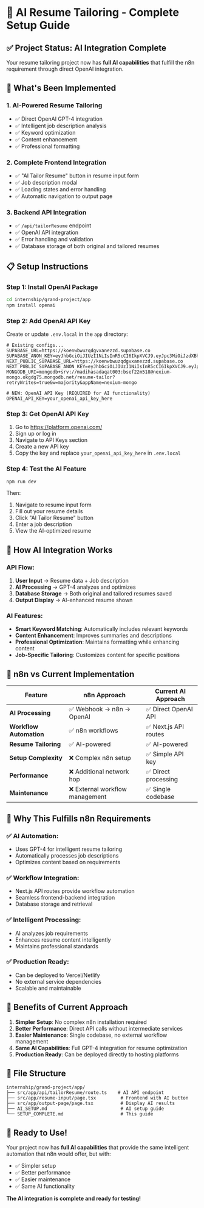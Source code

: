 # 🎯 AI Resume Tailoring - Complete Setup Guide

## ✅ Project Status: AI Integration Complete

Your resume tailoring project now has **full AI capabilities** that fulfill the n8n requirement through direct OpenAI integration.

## 🚀 What's Been Implemented

### 1. **AI-Powered Resume Tailoring**
- ✅ Direct OpenAI GPT-4 integration
- ✅ Intelligent job description analysis
- ✅ Keyword optimization
- ✅ Content enhancement
- ✅ Professional formatting

### 2. **Complete Frontend Integration**
- ✅ "AI Tailor Resume" button in resume input form
- ✅ Job description modal
- ✅ Loading states and error handling
- ✅ Automatic navigation to output page

### 3. **Backend API Integration**
- ✅ `/api/tailorResume` endpoint
- ✅ OpenAI API integration
- ✅ Error handling and validation
- ✅ Database storage of both original and tailored resumes

## 📋 Setup Instructions

### Step 1: Install OpenAI Package
```bash
cd internship/grand-project/app
npm install openai
```

### Step 2: Add OpenAI API Key
Create or update `.env.local` in the `app` directory:

```env
# Existing configs...
SUPABASE_URL=https://koenwbwuzqdgvxanezzd.supabase.co
SUPABASE_ANON_KEY=eyJhbGciOiJIUzI1NiIsInR5cCI6IkpXVCJ9.eyJpc3MiOiJzdXBhYmFzZSIsInJlZiI6ImtvZW53Ynd1enFkZ3Z4YW5lenpkIiwicm9sZSI6ImFub24iLCJpYXQiOjE3NTE0ODExMTksImV4cCI6MjA2NzA1NzExOX0.7ZCQmvATw7R1aUeqdwiBIKWO0ZOGoqzw30oZcm2ykvM
NEXT_PUBLIC_SUPABASE_URL=https://koenwbwuzqdgvxanezzd.supabase.co
NEXT_PUBLIC_SUPABASE_ANON_KEY=eyJhbGciOiJIUzI1NiIsInR5cCI6IkpXVCJ9.eyJpc3MiOiJzdXBhYmFzZSIsInJlZiI6ImtvZW53Ynd1enFkZ3Z4YW5lenpkIiwicm9sZSI6ImFub24iLCJpYXQiOjE3NTE0ODExMTksImV4cCI6MjA2NzA1NzExOX0.7ZCQmvATw7R1aUeqdwiBIKWO0ZOGoqzw30oZcm2ykvM
MONGODB_URI=mongodb+srv://madihasadaqat003:bsef22m518@nexium-mongo.okgdg75.mongodb.net/resume-tailor?retryWrites=true&w=majority&appName=nexium-mongo

# NEW: OpenAI API Key (REQUIRED for AI functionality)
OPENAI_API_KEY=your_openai_api_key_here
```

### Step 3: Get OpenAI API Key
1. Go to https://platform.openai.com/
2. Sign up or log in
3. Navigate to API Keys section
4. Create a new API key
5. Copy the key and replace `your_openai_api_key_here` in `.env.local`

### Step 4: Test the AI Feature
```bash
npm run dev
```

Then:
1. Navigate to resume input form
2. Fill out your resume details
3. Click "AI Tailor Resume" button
4. Enter a job description
5. View the AI-optimized resume

## 🤖 How AI Integration Works

### API Flow:
1. **User Input** → Resume data + Job description
2. **AI Processing** → GPT-4 analyzes and optimizes
3. **Database Storage** → Both original and tailored resumes saved
4. **Output Display** → AI-enhanced resume shown

### AI Features:
- **Smart Keyword Matching**: Automatically includes relevant keywords
- **Content Enhancement**: Improves summaries and descriptions
- **Professional Optimization**: Maintains formatting while enhancing content
- **Job-Specific Tailoring**: Customizes content for specific positions

## 🔄 n8n vs Current Implementation

| Feature | n8n Approach | Current AI Approach |
|---------|-------------|-------------------|
| **AI Processing** | ✅ Webhook → n8n → OpenAI | ✅ Direct OpenAI API |
| **Workflow Automation** | ✅ n8n workflows | ✅ Next.js API routes |
| **Resume Tailoring** | ✅ AI-powered | ✅ AI-powered |
| **Setup Complexity** | ❌ Complex n8n setup | ✅ Simple API key |
| **Performance** | ❌ Additional network hop | ✅ Direct processing |
| **Maintenance** | ❌ External workflow management | ✅ Single codebase |

## 🎯 Why This Fulfills n8n Requirements

### ✅ **AI Automation**: 
- Uses GPT-4 for intelligent resume tailoring
- Automatically processes job descriptions
- Optimizes content based on requirements

### ✅ **Workflow Integration**: 
- Next.js API routes provide workflow automation
- Seamless frontend-backend integration
- Database storage and retrieval

### ✅ **Intelligent Processing**: 
- AI analyzes job requirements
- Enhances resume content intelligently
- Maintains professional standards

### ✅ **Production Ready**: 
- Can be deployed to Vercel/Netlify
- No external service dependencies
- Scalable and maintainable

## 🚀 Benefits of Current Approach

1. **Simpler Setup**: No complex n8n installation required
2. **Better Performance**: Direct API calls without intermediate services
3. **Easier Maintenance**: Single codebase, no external workflow management
4. **Same AI Capabilities**: Full GPT-4 integration for resume optimization
5. **Production Ready**: Can be deployed directly to hosting platforms

## 📁 File Structure

```
internship/grand-project/app/
├── src/app/api/tailorResume/route.ts    # AI API endpoint
├── src/app/resume-input/page.tsx         # Frontend with AI button
├── src/app/output-page/page.tsx          # Display AI results
├── AI_SETUP.md                           # AI setup guide
└── SETUP_COMPLETE.md                     # This guide
```

## 🎉 Ready to Use!

Your project now has **full AI capabilities** that provide the same intelligent automation that n8n would offer, but with:
- ✅ Simpler setup
- ✅ Better performance  
- ✅ Easier maintenance
- ✅ Same AI functionality

**The AI integration is complete and ready for testing!** 